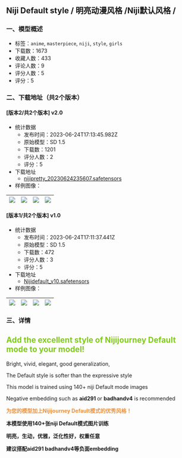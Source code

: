 ## Niji Default style / 明亮动漫风格 /Niji默认风格 / 
### 一、模型概述

- 标签：`anime`, `masterpiece`, `niji`, `style`, `girls`
- 下载数：1673
- 收藏人数：433
- 评论人数：9
- 评分人数：5
- 评分：5

### 二、下载地址（共2个版本）

#### [版本2/共2个版本] v2.0

- 统计数据
  - 发布时间：2023-06-24T17:13:45.982Z
  - 原始模型：SD 1.5
  - 下载数：1201
  - 评分人数：2
  - 评分：5
- 下载地址
  - [nijipretty_20230624235607.safetensors](https://civitai.com/api/download/models/103108)
- 样例图像：

| <img src="https://image.civitai.com/xG1nkqKTMzGDvpLrqFT7WA/c7e6b15a-17bb-4318-aa52-3868a9b39219/width=450/1273940.jpeg" /> | <img src="https://image.civitai.com/xG1nkqKTMzGDvpLrqFT7WA/ecd7c9ed-4843-4a47-a4e1-509bca5c9d7e/width=450/1279716.jpeg" /> | <img src="https://image.civitai.com/xG1nkqKTMzGDvpLrqFT7WA/f1302fc3-c5ca-45bf-9f9a-00112ccb89b9/width=450/1273944.jpeg" /> | <img src="https://image.civitai.com/xG1nkqKTMzGDvpLrqFT7WA/3246f32c-33a1-4a4f-9efa-c3660eec8ea7/width=450/1273937.jpeg" /> |
| ---- | ---- | ---- | ---- |

#### [版本1/共2个版本] v1.0

- 统计数据
  - 发布时间：2023-06-24T17:11:37.441Z
  - 原始模型：SD 1.5
  - 下载数：472
  - 评分人数：3
  - 评分：5
- 下载地址
  - [Nijidefault_v10.safetensors](https://civitai.com/api/download/models/101359)
- 样例图像：

| <img src="https://image.civitai.com/xG1nkqKTMzGDvpLrqFT7WA/2350afeb-1493-44e5-b30d-3335109e8acb/width=450/1240173.jpeg" /> | <img src="https://image.civitai.com/xG1nkqKTMzGDvpLrqFT7WA/5720ffa2-40c5-43fa-9030-ccd30cfcaaca/width=450/1240156.jpeg" /> | <img src="https://image.civitai.com/xG1nkqKTMzGDvpLrqFT7WA/8ef25396-f126-4308-8d2f-036dfd59eee9/width=450/1240109.jpeg" /> | <img src="https://image.civitai.com/xG1nkqKTMzGDvpLrqFT7WA/53ff41ae-4258-4e46-a9a0-e93fe58b92bc/width=450/1240155.jpeg" /> |
| ---- | ---- | ---- | ---- |


### 三、详情
<h2 id="heading-31"><span style="color:#82c91e">Add the excellent style of Nijijourney Default mode to your model!</span></h2><p>Bright, vivid, elegant, good generalization,</p><p>The Default style is softer than the expressive style</p><p>This model is trained using 140+ niji Default mode images</p><p></p><p>Negative embedding such as <strong>aid291 </strong>or <strong>badhandv4</strong> is recommended</p><p></p><p><strong><span style="color:rgb(235, 144, 58)">为您的模型加上Nijijourney Default模式的优秀风格！</span></strong></p><p><strong><span>本模型使用140+张niji Default模式图片训练</span></strong></p><p><strong><span>明亮，生动，优雅，泛化性好，权重任意</span></strong></p><p><strong><span>建议搭配aid291 badhandv4等负面embedding</span></strong></p>